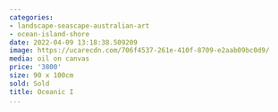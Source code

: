 ```yaml
---
categories:
- landscape-seascape-australian-art
- ocean-island-shore
date: 2022-04-09 13:18:38.509209
image: https://ucarecdn.com/706f4537-261e-410f-8709-e2aab09bc0d9/
media: oil on canvas
price: '3800'
size: 90 x 100cm
sold: Sold
title: Oceanic I
...
```

